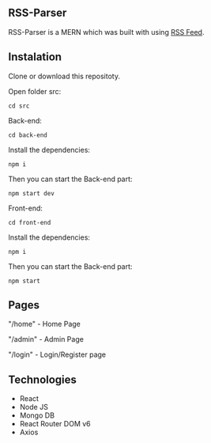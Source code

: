 ## RSS-Parser

RSS-Parser is a MERN which was built with using [RSS Feed](https://lifehacker.com/rss).

## Instalation

Clone or download this repositoty.

Open folder src:

``` cd src ```

Back-end: 

``` cd back-end ```

Install the dependencies:

``` npm i ```

Then you can start the Back-end part:

``` npm start dev ```

Front-end: 

``` cd front-end ```

Install the dependencies:

``` npm i ```

Then you can start the Back-end part:

``` npm start ```

## Pages

"/home" - Home Page

"/admin" - Admin Page

"/login" - Login/Register page

## Technologies 

- React
- Node JS
- Mongo DB
- React Router DOM v6
- Axios

